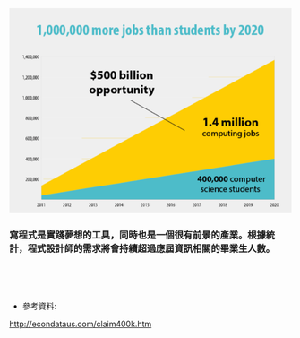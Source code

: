 



![](/assets/ProgrammingJobs.png)



### 寫程式是實踐夢想的工具，同時也是一個很有前景的產業。根據統計，程式設計師的需求將會持續超過應屆資訊相關的畢業生人數。



<br />

<br />

<br />





* 參考資料:

http://econdataus.com/claim400k.htm <br />


